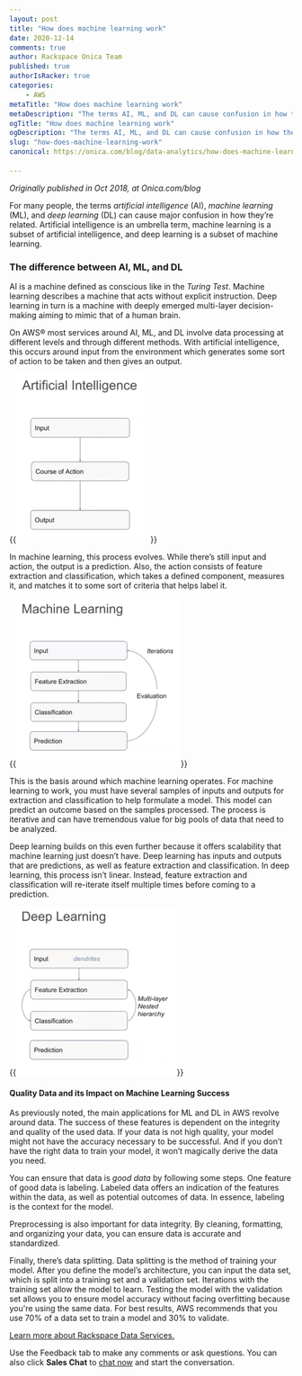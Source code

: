 ```yaml
---
layout: post
title: "How does machine learning work"
date: 2020-12-14
comments: true
author: Rackspace Onica Team
published: true
authorIsRacker: true
categories:
    - AWS
metaTitle: "How does machine learning work"
metaDescription: "The terms AI, ML, and DL can cause confusion in how they’re related. Artificial intelligence is an umbrella term in this case, with machine learning being a subset of AI, and deep learning being a subset of machine learning."
ogTitle: "How does machine learning work"
ogDescription: "The terms AI, ML, and DL can cause confusion in how they’re related. Artificial intelligence is an umbrella term in this case, with machine learning being a subset of AI, and deep learning being a subset of machine learning."
slug: "how-does-machine-learning-work"
canonical: https://onica.com/blog/data-analytics/how-does-machine-learning-work/

---
```


*Originally published in Oct 2018, at Onica.com/blog*

For many people, the terms *artificial intelligence* (AI),
*machine learning* (ML), and *deep learning* (DL) can cause major confusion in how
they’re related. Artificial intelligence is an umbrella term, machine learning
is a subset of artificial intelligence, and deep learning is a subset of machine learning. 

<!--more-->

### The difference between AI, ML, and DL

AI is a machine defined as conscious like in the *Turing Test*. Machine learning
describes a machine that acts without explicit instruction. Deep learning in turn is
a machine with deeply emerged multi-layer decision-making aiming to mimic that of a
human brain.

On AWS&reg; most services around AI, ML, and DL involve data processing at different
levels and through different methods. With artificial intelligence, this occurs
around input from the environment which generates some sort of action to be taken and
then gives an output.

{{<img src="picture1.png" title="" alt="">}}

In machine learning, this process evolves. While there’s still input and
action, the output is a prediction. Also, the action consists of feature extraction
and classification, which takes a defined component, measures it, and matches
it to some sort of criteria that helps label it.

{{<img src="picture2.png" title="" alt="">}}

This is the basis around which machine learning operates. For machine learning
to work, you must have several samples of inputs and outputs for extraction
and classification to help formulate a model. This model can predict an outcome
based on the samples processed. The process is iterative and can have tremendous
value for big pools of data that need to be analyzed. 

Deep learning builds on this even further because it offers scalability that
machine learning just doesn’t have. Deep learning has inputs and outputs
that are predictions, as well as feature extraction and classification. In
deep learning, this process isn’t linear. Instead, feature extraction and
classification will re-iterate itself multiple times before coming to a prediction.

{{<img src="picture3.png" title="" alt="">}}

#### Quality Data and its Impact on Machine Learning Success

As previously noted, the main applications for ML and DL in AWS revolve
around data. The success of these features is dependent on the integrity and
quality of the used data. If your data is not high quality, your model might
not have the accuracy necessary to be successful. And if you don’t have
the right data to train your model, it won’t magically derive the data you need.

You can ensure that data is *good data* by following some steps. One feature of
good data is labeling. Labeled data offers an indication of the features within the data, as
well as potential outcomes of data. In essence, labeling is the context for the model. 

Preprocessing is also important for data integrity. By cleaning, formatting, and
organizing your data, you can ensure data is accurate and standardized. 

Finally, there’s data splitting. Data splitting is the method of training
your model. After you define the model’s architecture, you can input the
data set, which is split into a training set and a validation set. Iterations
with the training set allow the model to learn. Testing the model with the validation
set allows you to ensure model accuracy without facing overfitting because
you're using the same data. For best results, AWS recommends that you use 70% of a
data set to train a model and 30% to validate.

<a class="cta red" id="cta" href="https://www.rackspace.com/professional-services/data">Learn more about Rackspace Data Services.</a>

Use the Feedback tab to make any comments or ask questions. You can also click
**Sales Chat** to [chat now](https://www.rackspace.com/) and start the conversation.


